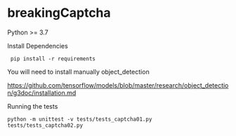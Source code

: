 # breakingCaptcha

Python >= 3.7

Install Dependencies
```
 pip install -r requirements
```

You will need to install manually object_detection

https://github.com/tensorflow/models/blob/master/research/object_detection/g3doc/installation.md


Running the tests
 
```
python -m unittest -v tests/tests_captcha01.py tests/tests_captcha02.py
```


